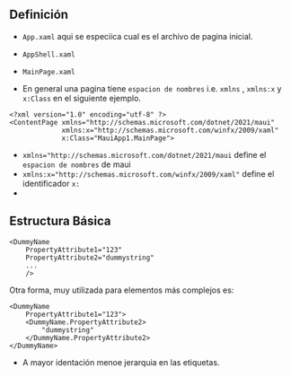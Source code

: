 
## Definición
- `App.xaml` aqui se especiica cual es el archivo de pagina inicial.
- `AppShell.xaml`
- `MainPage.xaml`

- En general una pagina tiene `espacion de nombres` i.e. `xmlns` , `xmlns:x` y `x:Class` en el siguiente ejemplo.
```
<?xml version="1.0" encoding="utf-8" ?>
<ContentPage xmlns="http://schemas.microsoft.com/dotnet/2021/maui"
             xmlns:x="http://schemas.microsoft.com/winfx/2009/xaml"
             x:Class="MauiApp1.MainPage">
```

- `xmlns="http://schemas.microsoft.com/dotnet/2021/maui` define el `espacion de nombres` de maui
- `xmlns:x="http://schemas.microsoft.com/winfx/2009/xaml"` define el identificador `x:`
- 
## Estructura Básica

```
<DummyName
    PropertyAttribute1="123"
    PropertyAttribute2="dummystring"
    ...
    />
```

Otra forma, muy utilizada para elementos más complejos es:

```
<DummyName
    PropertyAttribute1="123">
    <DummyName.PropertyAttribute2>
        "dummystring"
    </DummyName.PropertyAttribute2>    
</DummyName>
```

- A mayor identación menoe jerarquia en las etiquetas.